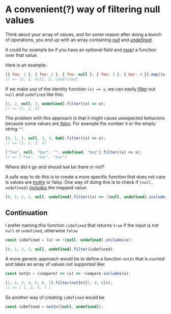 # A convenient(?) way of filtering null values
Think about your array of values, and for some reason after doing a bunch of operations, you end up with an array containing _[null](https://developer.mozilla.org/en-US/docs/Web/JavaScript/Reference/Operators/null)_ and _[undefined](https://developer.mozilla.org/en-US/docs/Web/JavaScript/Reference/Global_Objects/undefined)_. 

It could for example be if you have an optional field and _[map](https://developer.mozilla.org/en-US/docs/Web/JavaScript/Reference/Global_Objects/Array/map))_ a function over that value. 

Here is an example:
```JavaScript
[{ foo: 1 }, { foo: 2 }, { foo: null }, { foo: 3 }, { bar: 4 }].map((x) => x.foo);
// => [1, 2, null, 3, undefined]
```

If we make use of the identity function `(x) => x`, we can easily _[filter](https://developer.mozilla.org/en-US/docs/Web/JavaScript/Reference/Global_Objects/Array/filter)_ out `null` and `undefined` like this:
```JavaScript
[1, 2, null, 3, undefined].filter((x) => x);
// => [1, 2, 3]
```

The problem with this approach is that it might cause unexpected behaviors because some values are _[falsy](https://developer.mozilla.org/en-US/docs/Glossary/Falsy)_. For example the number `0` or the empty string `""`.

```JavaScript
[0, 1, 2, null, 3, 4, NaN].filter((x) => x);
// => [1, 2, 3, 4]
```
```JavaScript
["foo", null, "bar", "", undefined, "baz"].filter((x) => x);
// => ["foo", "bar", "baz"]
```

Where did `0` go and should `NaN` be there or not?

A safe way to do this is to create a more specific function that does not care is values are _[truthy](https://developer.mozilla.org/en-US/docs/Glossary/Truthy)_ or falsy. One way of doing this is to check if `[null, undefined]` _[includes](https://developer.mozilla.org/en-US/docs/Web/JavaScript/Reference/Global_Objects/Array/includes)_ the mapped value:
```JavaScript
[0, 1, 2, 3, null, undefined].filter((x) => ![null, undefined].includes(x));
```

## Continuation

I prefer naming this function `isDefined` that returns `true` if the input is not `null` or `undefined`, otherwise `false`

```JavaScript
const isDefined = (x) => ![null, undefined].includes(x);

[0, 1, 2, 3, null, undefined].filter(isDefined);
```

A more generic approach would be to define a function `notIn` that is curried and takes an array of values not supported like:
```JavaScript
const notIn = (compare) => (x) => !compare.includes(x);

[1, 2, 3, 4, 5, 6, 7].filter(notIn([2, 4, 6]));
// => [ 1, 3, 5, 7 ]
```

So another way of creating `isDefined` would be
```JavaScript
const isDefined = notIn([null, undefined]);
```
